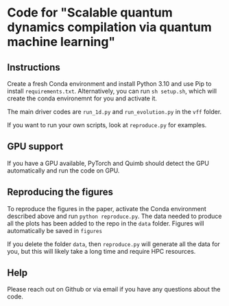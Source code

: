 # Code for "Scalable quantum dynamics compilation via quantum machine learning"

## Instructions 
Create a fresh Conda environment and install Python 3.10 and use Pip to install `requirements.txt`. 
Alternatively, you can run `sh setup.sh`, which will create the conda environemnt for you and activate it. 

The main driver codes are `run_1d.py` and `run_evolution.py` in the `vff` folder.

If you want to run your own scripts, look at `reproduce.py` for examples.

## GPU support
If you have a GPU available, PyTorch and Quimb should detect the GPU automatically and run the code on GPU.

## Reproducing the figures

To reproduce the figures in the paper, activate the Conda environment described above and run `python reproduce.py`.
The data needed to produce all the plots has been added to the repo in the `data` folder.
Figures will automatically be saved in `figures`

If you delete the folder `data`, then `reproduce.py` will generate all the data
for you, but this will likely take a long time and require HPC resources.

## Help

Please reach out on Github or via email if you have any questions about the code.
